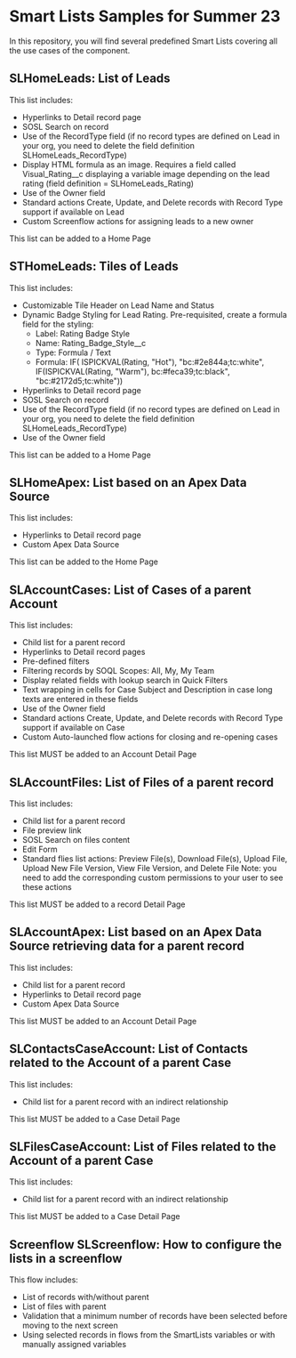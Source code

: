 # Smart Lists Samples for Summer 23

In this repository, you will find several predefined Smart Lists covering all the use cases of the component.

## SLHomeLeads: List of Leads

This list includes:
- Hyperlinks to Detail record page
- SOSL Search on record
- Use of the RecordType field (if no record types are defined on Lead in your org, you need to delete the field definition SLHomeLeads_RecordType)
- Display HTML formula as an image. Requires a field called Visual_Rating__c displaying a variable image depending on the lead rating (field definition = SLHomeLeads_Rating)
- Use of the Owner field
- Standard actions Create, Update, and Delete records with Record Type support if available on Lead
- Custom Screenflow actions for assigning leads to a new owner

This list can be added to a Home Page

## STHomeLeads: Tiles of Leads

This list includes:
- Customizable Tile Header on Lead Name and Status
- Dynamic Badge Styling for Lead Rating. Pre-requisited, create a formula field for the styling:
    - Label: Rating Badge Style
    - Name: Rating_Badge_Style__c
    - Type: Formula / Text
    - Formula:  IF( ISPICKVAL(Rating, "Hot"), "bc:#2e844a;tc:white", 
                IF(ISPICKVAL(Rating, "Warm"), bc:#feca39;tc:black",
                "bc:#2172d5;tc:white"))
- Hyperlinks to Detail record page
- SOSL Search on record
- Use of the RecordType field (if no record types are defined on Lead in your org, you need to delete the field definition SLHomeLeads_RecordType)
- Use of the Owner field

This list can be added to a Home Page

## SLHomeApex: List based on an Apex Data Source

This list includes:
- Hyperlinks to Detail record page
- Custom Apex Data Source

This list can be added to the Home Page

## SLAccountCases: List of Cases of a parent Account

This list includes:
- Child list for a parent record
- Hyperlinks to Detail record pages
- Pre-defined filters
- Filtering records by SOQL Scopes: All, My, My Team
- Display related fields with lookup search in Quick Filters
- Text wrapping in cells for Case Subject and Description in case long texts are entered in these fields
- Use of the Owner field
- Standard actions Create, Update, and Delete records with Record Type support if available on Case
- Custom Auto-launched flow actions for closing and re-opening cases

This list MUST be added to an Account Detail Page

## SLAccountFiles: List of Files of a parent record

This list includes:
- Child list for a parent record
- File preview link
- SOSL Search on files content
- Edit Form
- Standard flies list actions: Preview File(s), Download File(s), Upload File, Upload New File Version, 
    View File Version, and Delete File
    Note: you need to add the corresponding custom permissions to your user to see these actions

This list MUST be added to a record Detail Page

## 	SLAccountApex: List based on an Apex Data Source retrieving data for a parent record

This list includes:
- Child list for a parent record
- Hyperlinks to Detail record page
- Custom Apex Data Source

This list MUST be added to an Account Detail Page

## SLContactsCaseAccount: List of Contacts related to the Account of a parent Case

This list includes:
- Child list for a parent record with an indirect relationship

This list MUST be added to a Case Detail Page

## SLFilesCaseAccount: List of Files related to the Account of a parent Case

This list includes:
- Child list for a parent record with an indirect relationship

This list MUST be added to a Case Detail Page

## Screenflow SLScreenflow: How to configure the lists in a screenflow

This flow includes:
- List of records with/without parent
- List of files with parent
- Validation that a minimum number of records have been selected before moving to the next screen
- Using selected records in flows from the SmartLists variables or with manually assigned variables